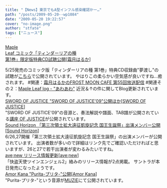 ```yaml
---
title: "【News】東京でもA型インフル感染確認かー…"
path: "/posts/2009-05-20--wp1084"
date: "2009-05-20 19:22:57"
cover: "no-image.png"
author: "stfate"
tags: ["ニュース"]
---
```


<style type="text/css">
<!--
p {white-space: pre-wrap};
-->
</style>

<a class="topics" href="http://shimotsukin.com/" target="_blank">Maple Leaf コミック「ティンダーリアの種 第1巻」限定版特典CD試聴公開</a><span class="junre">[<a href="http://shimotsukin.com/" target="_blank">霜月はるか</a>]</span>
<div class="news">5/25発売のコミック版「ティンダーリアの種 第1巻」特典CD収録曲"夢渡し"の試聴が<a href="http://tindharia.net/090525.html" target="_blank">こちら</a>で公開されています。
やはりこの柔らかい空気感が良いですね…癒されます。
#関連：<a href="http://www.timerocket.co.jp/fmc/" target="_blank">霜月はるかのFROST MOON CAFE 第55回放送配信</a>
#関連その２：<a href="http://shimotsukin.jugem.jp/" target="_blank">Maple Leaf log - "あわあわ"</a>
近況＆↑の件に関してBlog更新されています。</div>
<a class="topics" href="http://www.soj.razor.jp/" target="_blank">SWORD OF JUSTICE "SWORD OF JUSTICE'09"公開ほか</a><span class="junre">[<a href="http://www.soj.razor.jp/" target="_blank">SWORD OF JUSTICE</a>]</span>
<div class="news">"SWORD OF JUSTICE'09"の音源と、奏法解説や譜面、TAB譜が公開されている<a href="http://www.soj.razor.jp/koj.htm" target="_blank">講座 OF JUSTICE</a>が公開されています。</div>
<a class="topics" href="http://www.soundhorizon.com/information/live.html" target="_blank">Sound Horizon 「第三次領土拡大遠征凱旋記念 国王生誕祭」出演メンバー公開</a><span class="junre">[<a href="http://www.soundhorizon.com/" target="_blank">Sound Horizon</a>]</span>
<div class="news">6/26,27開催「第三次領土拡大遠征凱旋記念 国王生誕祭」の出演メンバーが公開されています。
出演者数が多いので詳細はリンク先でご確認いただければと思いますが、26と27で若干出演者が変わるみたいですね。</div>
<a class="topics" href="http://www.avenew.jp/" target="_blank">ave;new リリース情報更新</a><span class="junre">[<a href="http://www.avenew.jp/" target="_blank">ave;new</a>]</span>
<div class="news">「快盗天使ツインエンジェル2」絡みのリリース情報が2点掲載。
サントラが本日発売になったようです。</div>
<a class="topics" href="http://amorkana.jp/" target="_blank">Amor Kana "Purita-プリタ-"公開</a><span class="junre">[<a href="http://amorkana.jp/" target="_blank">Amor Kana</a>]</span>
<div class="news">"Purita-プリタ-"という音源が<a href="http://www.muzie.co.jp/artist/a009595/" target="_blank">MUZIE</a>にて公開されています。</div>

